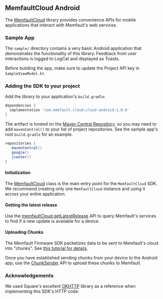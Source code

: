 ## MemfaultCloud Android

The [MemfaultCloud](https://memfault.github.io/memfault-cloud-android/) library
provides convenience APIs for mobile applications that interact with Memfault's
web services.

### Sample App

The `sample/` directory contains a very basic Android application that
demonstrates the functionality of this library. Feedback from user interactions
is logged to LogCat and displayed as Toasts.

Before building the app, make sure to update the Project API key in
`SampleViewModel.kt`.

### Adding the SDK to your project

Add the library to your application's `build.gradle`:

```groovy
dependencies {
  implementation 'com.memfault.cloud:cloud-android:1.0.0'
}
```

The artifact is hosted on the
[Maven Central Repository](https://mvnrepository.com/repos/central), so you may
need to add `mavenCentral()` to your list of project repositories. See the
sample app's root `build.gradle` for an example.

```groovy
repositories {
   mavenCentral()
   google()
   jcenter()
}
```

#### Initialization

The
[MemfaultCloud](https://memfault.github.io/memfault-cloud-android/com.memfault.cloud.sdk/-memfault-cloud/index.html)
class is the main entry point for the `MemfaultCloud` SDK. We recommend creating
only one `MemfaultCloud` instance and using it across your entire application.

#### Getting the latest release

Use the
[memfaultCloud.getLatestRelease](https://memfault.github.io/memfault-cloud-android/com.memfault.cloud.sdk/-memfault-cloud/get-latest-release.html)
API to query Memfault's services to find if a new update is available for a
device.

#### Uploading Chunks

The Memfault Firmware SDK packetizes data to be sent to Memfault's cloud into
"chunks". See
[this tutorial for details](https://docs.memfault.com/docs/embedded/data-from-firmware-to-the-cloud).

Once you have established sending chunks from your device to the Android app,
use the
[ChunkSender](https://memfault.github.io/memfault-cloud-android/com.memfault.cloud.sdk/-chunk-sender/index.html)
API to upload these chunks to Memfault.

### Acknowledgements

We used Square's excellent [OKHTTP](https://square.github.io/okhttp/) library as
a reference when implementing this SDK's HTTP code.
